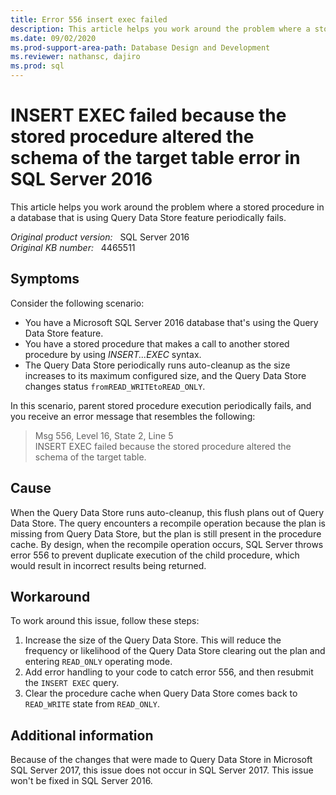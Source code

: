 ```yaml
---
title: Error 556 insert exec failed
description: This article helps you work around the problem where a stored procedure in a database that is using Query Data Store feature periodically fails.
ms.date: 09/02/2020
ms.prod-support-area-path: Database Design and Development
ms.reviewer: nathansc, dajiro
ms.prod: sql
---
```

# INSERT EXEC failed because the stored procedure altered the schema of the target table error in SQL Server 2016

This article helps you work around the problem where a stored procedure in a database that is using Query Data Store feature periodically fails.

_Original product version:_ &nbsp; SQL Server 2016  
_Original KB number:_ &nbsp; 4465511

## Symptoms

Consider the following scenario:

- You have a Microsoft SQL Server 2016 database that's using the Query Data Store feature.
- You have a stored procedure that makes a call to another stored procedure by using *INSERT...EXEC* syntax.
- The Query Data Store periodically runs auto-cleanup as the size increases to its maximum configured size, and the Query Data Store changes status `fromREAD_WRITEtoREAD_ONLY`.

In this scenario, parent stored procedure execution periodically fails, and you receive an error message that resembles the following:

> Msg 556, Level 16, State 2, Line 5  
INSERT EXEC failed because the stored procedure altered the schema of the target table.

## Cause

When the Query Data Store runs auto-cleanup, this flush plans out of Query Data Store. The query encounters a recompile operation because the plan is missing from Query Data Store, but the plan is still present in the procedure cache. By design, when the recompile operation occurs, SQL Server throws error 556 to prevent duplicate execution of the child procedure, which would result in incorrect results being returned.

## Workaround

To work around this issue, follow these steps:

1. Increase the size of the Query Data Store. This will reduce the frequency or likelihood of the Query Data Store clearing out the plan and entering `READ_ONLY` operating mode.
2. Add error handling to your code to catch error 556, and then resubmit the `INSERT EXEC` query.
3. Clear the procedure cache when Query Data Store comes back to `READ_WRITE` state from `READ_ONLY`.

## Additional information

Because of the changes that were made to Query Data Store in Microsoft SQL Server 2017, this issue does not occur in SQL Server 2017. This issue won't be fixed in SQL Server 2016.
